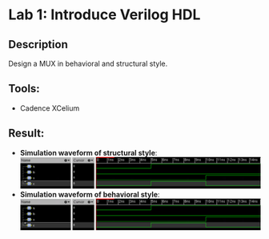 # Lab 1: Introduce Verilog HDL
## Description
Design a MUX in behavioral and structural style.
## Tools:
* Cadence XCelium
## Result:
* __Simulation waveform of structural style__:
![](result/mux_s_tb.png)
* __Simulation waveform of behavioral style__:
![](result/mux_b_tb.png)